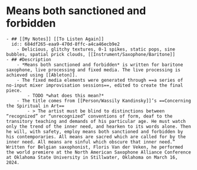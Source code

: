 # Means both sanctioned and forbidden
	- ## [[My Notes]] [[To Listen Again]]
	  id:: 684df265-eaa9-470d-8ffc-a4ca46ecb9e2
		- Delicious, glitchy textures, 0-1 spikes, static pops, sine bubbles, spatial prick clouds, [[Instrument/Saxophone/Baritone]]
	- ## #Description
		- *Means both sanctioned and forbidden* is written for baritone saxophone, live processing and fixed media. The live processing is achieved using [[Ableton]].
		- The fixed media elements were generated through ==a series of no-input mixer improvisation sessions==, edited to create the final piece.
			- TODO *what does this mean?*
		- The title comes from [[Person/Wassily Kandinsky]]’s ==Concerning the Spiritual in Art==
			- > The artist must be blind to distinctions between “recognized” or “unrecognized” conventions of form, deaf to the transitory teaching and demands of his particular age. He must watch only the trend of the inner need, and hearken to its words alone. Then he will, with safety, employ means both sanctioned and forbidden by his contemporaries. All means are sacred which are called for by the inner need. All means are sinful which obscure that inner need.” Written for Belgian saxophonist, Floris Van der Veken, he performed the world premiere at the North American Saxophone Alliance Conference at Oklahoma State University in Stillwater, Oklahoma on March 16, 2024.